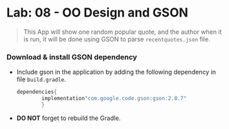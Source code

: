 # Lab: 08 - OO Design and GSON
> This App will show one random popular quote, and the author when it is run, it will be done using GSON to parse `recentquotes.json` file. 


### Download & install GSON dependency
* Include gson in the application by adding the following dependency in file `build.gradle`.

    ```java
    dependencies{
            implementation"com.google.code.gson:gson:2.8.7"
            }
    ```
* **DO NOT** forget to rebuild the Gradle.

